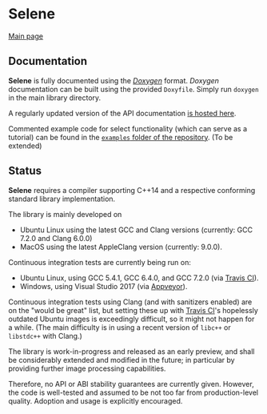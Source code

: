 # Selene

[Main page](https://github.com/kmhofmann/selene)

## Documentation

**Selene** is fully documented using the [_Doxygen_](http://www.stack.nl/~dimitri/doxygen/) format.
_Doxygen_ documentation can be built using the provided `Doxyfile`.
Simply run `doxygen` in the main library directory.

A regularly updated version of the API documentation [is hosted here](https://michael-hofmann.info/selene/).

Commented example code for select functionality (which can serve as a tutorial) can be found in the
[`examples` folder of the repository](../examples). (To be extended)

## Status

**Selene** requires a compiler supporting C++14 and a respective conforming standard library implementation.

The library is mainly developed on 
- Ubuntu Linux using the latest GCC and Clang versions (currently: GCC 7.2.0 and Clang 6.0.0)
- MacOS using the latest AppleClang version (currently: 9.0.0).

Continuous integration tests are currently being run on:
- Ubuntu Linux, using GCC 5.4.1, GCC 6.4.0, and GCC 7.2.0 (via [Travis CI](https://travis-ci.org/)).
- Windows, using Visual Studio 2017 (via [Appveyor](https://www.appveyor.com/)).

Continuous integration tests using Clang (and with sanitizers enabled) are on the "would be great" list, but setting
these up with [Travis CI](https://travis-ci.org/)'s hopelessly outdated Ubuntu images is exceedingly difficult, so it might not happen for a
while.
(The main difficulty is in using a recent version of `libc++` or `libstdc++` with Clang.)

The library is work-in-progress and released as an early preview, and shall be considerably extended and modified in
the future; in particular by providing further image processing capabilities.

Therefore, no API or ABI stability guarantees are currently given.
However, the code is well-tested and assumed to be not too far from production-level quality.
Adoption and usage is explicitly encouraged.